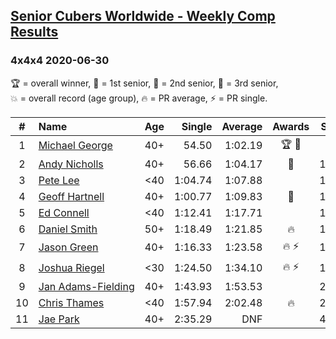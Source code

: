 <style>table {white-space: nowrap;}</style>

## [Senior Cubers Worldwide - Weekly Comp Results](/scw-comp/results/)
### 4x4x4 2020-06-30

<span style="white-space: nowrap;">🏆 = overall winner</span>, <span style="white-space: nowrap;">🥇 = 1st senior</span>, <span style="white-space: nowrap;">🥈 = 2nd senior</span>, <span style="white-space: nowrap;">🥉 = 3rd senior</span>, <span style="white-space: nowrap;">💥 = overall record (age group)</span>, <span style="white-space: nowrap;">🔥 = PR average</span>, <span style="white-space: nowrap;">⚡ = PR single</span>.

| # | Name | Age | Single | Average | Awards | Solve 1 | Solve 2 | Solve 3 | Solve 4 | Solve 5 | Video |
| :--: | :-- | :--: | --: | --: | :--: | --: | --: | --: | --: | --: | :-- |
| 1 | [Michael George](../../persons/michael_george/444.md) | 40+ | 54.50 | 1:02.19 | 🏆 🥇 | 59.46 | 54.50 | 1:03.25 | 1:08.17 | 1:03.87 | [Link](https://www.facebook.com/events/284746466306313?view=permalink&id=289817092465917) |
| 2 | [Andy Nicholls](../../persons/andy_nicholls/444.md) | 40+ | 56.66 | 1:04.17 | 🥈 | 1:06.33 | 1:09.27 | 56.66 | 1:13.17 | 56.90 | [Link](https://www.facebook.com/events/284746466306313?view=permalink&id=285751332872493) |
| 3 | [Pete Lee](../../persons/pete_lee/444.md) | <40 | 1:04.74 | 1:07.88 |  | 1:12.34 | 1:05.08 | 1:04.74 | 1:06.23 | 1:28.91 | [Link](https://www.facebook.com/events/284746466306313?view=permalink&id=287495892698037) |
| 4 | [Geoff Hartnell](../../persons/geoff_hartnell/444.md) | 40+ | 1:00.77 | 1:09.83 | 🥉 | 1:05.98 | 1:20.05 | 1:29.29 | 1:03.45 | 1:00.77 | [Link](https://www.facebook.com/events/284746466306313?view=permalink&id=287495806031379) |
| 5 | [Ed Connell](../../persons/ed_connell/444.md) | <40 | 1:12.41 | 1:17.71 |  | 1:21.21 | 1:18.09 | 1:25.12 | 1:12.41 | 1:13.82 | [Link](https://www.facebook.com/events/284746466306313?view=permalink&id=288099845970975) |
| 6 | [Daniel Smith](../../persons/daniel_smith/444.md) | 50+ | 1:18.49 | 1:21.85 | 🔥 | 1:21.68 | 1:32.91 | 1:18.49 | 1:25.28 | 1:18.60 | [Link](https://www.facebook.com/events/284746466306313?view=permalink&id=289286089185684) |
| 7 | [Jason Green](../../persons/jason_green/444.md) | 40+ | 1:16.33 | 1:23.58 | 🔥 ⚡ | 1:27.85 | 1:16.33 | 1:28.03 | 1:23.57 | 1:19.33 | [Link](https://www.facebook.com/events/284746466306313?view=permalink&id=289392965841663) |
| 8 | [Joshua Riegel](../../persons/joshua_riegel/444.md) | <30 | 1:24.50 | 1:34.10 | 🔥 ⚡ | 1:24.50 | 1:29.31 | 1:44.64 | 1:28.34 | 2:14.71 | [Link](https://www.facebook.com/events/284746466306313?view=permalink&id=287582532689373) |
| 9 | [Jan Adams-Fielding](../../persons/jan_adams_fielding/444.md) | 40+ | 1:43.93 | 1:53.53 |  | 2:02.32 | 1:43.93 | 1:54.33 | DNS | DNS | [Link](https://www.facebook.com/events/284746466306313?view=permalink&id=289182882529338) |
| 10 | [Chris Thames](../../persons/chris_thames/444.md) | <40 | 1:57.94 | 2:02.48 | 🔥 | 2:08.79 | 2:00.71 | 1:57.94 | DNS | DNS | [Link](https://www.facebook.com/events/284746466306313?view=permalink&id=286467722800854) |
| 11 | [Jae Park](../../persons/jae_park/444.md) | 40+ | 2:35.29 | DNF |  | 4:00.01 | 2:35.29 | DNS | DNS | DNS | [Link](https://www.facebook.com/events/284746466306313?view=permalink&id=287832065997753) |

<!-- Global site tag (gtag.js) - Google Analytics -->
<script async src="https://www.googletagmanager.com/gtag/js?id=UA-86348435-3"></script>
<script>window.dataLayer = window.dataLayer || []; function gtag() {dataLayer.push(arguments);} gtag('js', new Date()); gtag('config', 'UA-86348435-3');</script>
